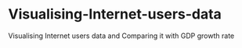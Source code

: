# Visualising-Internet-users-data
Visualising Internet users data and Comparing it with GDP growth rate

